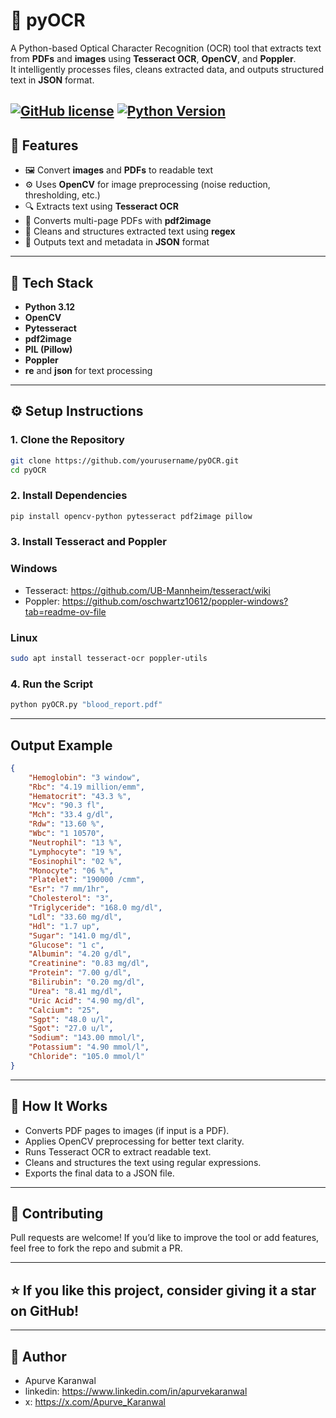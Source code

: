 # 🧠 pyOCR

A Python-based Optical Character Recognition (OCR) tool that extracts text from **PDFs** and **images** using **Tesseract OCR**, **OpenCV**, and **Poppler**.  
It intelligently processes files, cleans extracted data, and outputs structured text in **JSON** format.

[![GitHub license](https://img.shields.io/badge/license-MIT-blue.svg)](LICENSE)
[![Python Version](https://img.shields.io/badge/python-3.6%2B-blue.svg)](https://www.python.org/)
---

## 🚀 Features
- 🖼️ Convert **images** and **PDFs** to readable text  
- ⚙️ Uses **OpenCV** for image preprocessing (noise reduction, thresholding, etc.)  
- 🔍 Extracts text using **Tesseract OCR**  
- 📄 Converts multi-page PDFs with **pdf2image**  
- 🧹 Cleans and structures extracted text using **regex**  
- 💾 Outputs text and metadata in **JSON** format  

---

## 🧩 Tech Stack
- **Python 3.12**
- **OpenCV**
- **Pytesseract**
- **pdf2image**
- **PIL (Pillow)**
- **Poppler**
- **re** and **json** for text processing

---

## ⚙️ Setup Instructions

### 1. Clone the Repository
```bash
git clone https://github.com/yourusername/pyOCR.git
cd pyOCR
```
### 2. Install Dependencies
```bash
pip install opencv-python pytesseract pdf2image pillow
```

### 3. Install Tesseract and Poppler

### Windows
- Tesseract: https://github.com/UB-Mannheim/tesseract/wiki
- Poppler: https://github.com/oschwartz10612/poppler-windows?tab=readme-ov-file

### Linux
```bash
sudo apt install tesseract-ocr poppler-utils
```

### 4. Run the Script
```bash
python pyOCR.py "blood_report.pdf"
```
---

## Output Example
```json
{
    "Hemoglobin": "3 window",
    "Rbc": "4.19 million/emm",
    "Hematocrit": "43.3 %",
    "Mcv": "90.3 fl",
    "Mch": "33.4 g/dl",
    "Rdw": "13.60 %",
    "Wbc": "1 10570",
    "Neutrophil": "13 %",
    "Lymphocyte": "19 %",
    "Eosinophil": "02 %",
    "Monocyte": "06 %",
    "Platelet": "190000 /cmm",
    "Esr": "7 mm/1hr",
    "Cholesterol": "3",
    "Triglyceride": "168.0 mg/dl",
    "Ldl": "33.60 mg/dl",
    "Hdl": "1.7 up",
    "Sugar": "141.0 mg/dl",
    "Glucose": "1 c",
    "Albumin": "4.20 g/dl",
    "Creatinine": "0.83 mg/dl",
    "Protein": "7.00 g/dl",
    "Bilirubin": "0.20 mg/dl",
    "Urea": "8.41 mg/dl",
    "Uric Acid": "4.90 mg/dl",
    "Calcium": "25",
    "Sgpt": "48.0 u/l",
    "Sgot": "27.0 u/l",
    "Sodium": "143.00 mmol/l",
    "Potassium": "4.90 mmol/l",
    "Chloride": "105.0 mmol/l"
}
```

---

## 🧠 How It Works
- Converts PDF pages to images (if input is a PDF).
- Applies OpenCV preprocessing for better text clarity.
- Runs Tesseract OCR to extract readable text.
- Cleans and structures the text using regular expressions.
- Exports the final data to a JSON file.

---

## 🤝 Contributing
Pull requests are welcome!
If you’d like to improve the tool or add features, feel free to fork the repo and submit a PR.

---

## ⭐ If you like this project, consider giving it a star on GitHub!

---

## 👤 Author
- Apurve Karanwal
- linkedin: https://www.linkedin.com/in/apurvekaranwal
- x: https://x.com/Apurve_Karanwal

